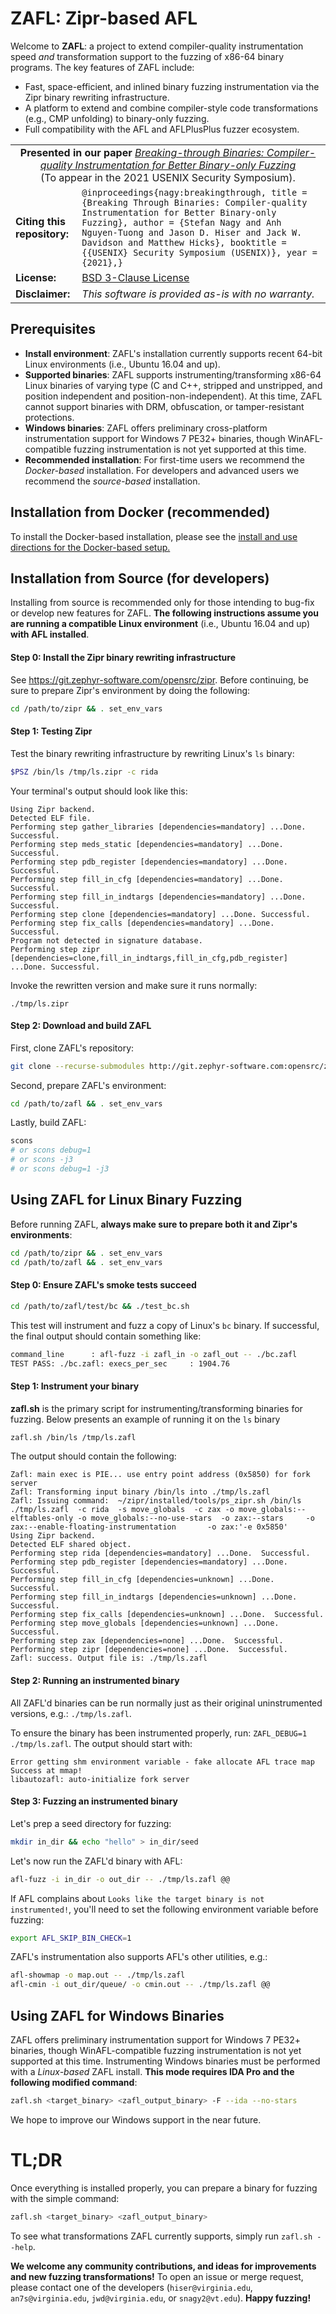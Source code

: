 # ZAFL: Zipr-based AFL
Welcome to **ZAFL**: a project to extend compiler-quality instrumentation speed *and* transformation support to the fuzzing of x86-64 binary programs. The key features of ZAFL include:
* Fast, space-efficient, and inlined binary fuzzing instrumentation via the Zipr binary rewriting infrastructure.
* A platform to extend and combine compiler-style code transformations (e.g., CMP unfolding) to binary-only fuzzing.
* Full compatibility with the AFL and AFLPlusPlus fuzzer ecosystem.

<table><tr><td align=center colspan="2"><div><b>Presented in our paper</b> <a href="https://www.usenix.org/conference/usenixsecurity21/presentation/nagy"><i>Breaking-through Binaries: Compiler-quality Instrumentation for Better Binary-only Fuzzing</i></a><br>(To appear in the 2021 USENIX Security Symposium).</td </tr>
  <tr><td><b>Citing this repository:</b></td>
  <td><code class="rich-diff-level-one">@inproceedings{nagy:breakingthrough, title = {Breaking Through Binaries: Compiler-quality Instrumentation for Better Binary-only Fuzzing}, author = {Stefan Nagy and Anh Nguyen-Tuong and Jason D. Hiser and Jack W. Davidson and Matthew Hicks}, booktitle = {{USENIX} Security Symposium (USENIX)}, year = {2021},}</code></td></tr>
  <tr><td><b>License:</b></td><td><a href="https://git.zephyr-software.com/opensrc/zafl/-/blob/master/LICENSE">BSD 3-Clause License</a></td></tr>
  <tr><td><b>Disclaimer:</b></td><td><i>This software is provided as-is with no warranty.</i></td></tr></table>

## Prerequisites
* **Install environment**: ZAFL's installation currently supports recent 64-bit Linux environments (i.e., Ubuntu 16.04 and up). 
* **Supported binaries**: ZAFL supports instrumenting/transforming x86-64 Linux binaries of varying type (C and C++, stripped and unstripped, and position independent and position-non-independent). At this time, ZAFL cannot support binaries with DRM, obfuscation, or tamper-resistant protections.
* **Windows binaries**: ZAFL offers preliminary cross-platform instrumentation support for Windows 7 PE32+ binaries, though WinAFL-compatible fuzzing instrumentation is not yet supported at this time.
* **Recommended installation**: For first-time users we recommend the *Docker-based* installation. For developers and advanced users we recommend the *source-based* installation.

## Installation from Docker (recommended)
To install the Docker-based installation, please see the [install and use directions for the Docker-based setup.](https://git.zephyr-software.com/opensrc/libzafl/-/wikis/home)

## Installation from Source (for developers)
Installing from source is recommended only for those intending to bug-fix or develop new features for ZAFL. **The following instructions assume you are running a compatible Linux environment** (i.e., Ubuntu 16.04 and up) **with AFL installed**.

#### Step 0: Install the Zipr binary rewriting infrastructure
See https://git.zephyr-software.com/opensrc/zipr.
Before continuing, be sure to prepare Zipr's environment by doing the following:
```bash
cd /path/to/zipr && . set_env_vars
```

#### Step 1: Testing Zipr
Test the binary rewriting infrastructure by rewriting Linux's `ls` binary:
```bash
$PSZ /bin/ls /tmp/ls.zipr -c rida
```
Your terminal's output should look like this:
```
Using Zipr backend.
Detected ELF file.
Performing step gather_libraries [dependencies=mandatory] ...Done. Successful.
Performing step meds_static [dependencies=mandatory] ...Done. Successful.
Performing step pdb_register [dependencies=mandatory] ...Done. Successful.
Performing step fill_in_cfg [dependencies=mandatory] ...Done. Successful.
Performing step fill_in_indtargs [dependencies=mandatory] ...Done. Successful.
Performing step clone [dependencies=mandatory] ...Done. Successful.
Performing step fix_calls [dependencies=mandatory] ...Done. Successful.
Program not detected in signature database.
Performing step zipr [dependencies=clone,fill_in_indtargs,fill_in_cfg,pdb_register] ...Done. Successful.
```
Invoke the rewritten version and make sure it runs normally: 
```
./tmp/ls.zipr
``` 

#### Step 2: Download and build ZAFL
First, clone ZAFL's repository:
```bash
git clone --recurse-submodules http://git.zephyr-software.com:opensrc/zafl.git
```
Second, prepare ZAFL's environment:
```bash
cd /path/to/zafl && . set_env_vars
```
Lastly, build ZAFL:
```bash
scons 
# or scons debug=1
# or scons -j3
# or scons debug=1 -j3
```

## Using ZAFL for Linux Binary Fuzzing
Before running ZAFL, **always make sure to prepare both it and Zipr's environments**:
```bash
cd /path/to/zipr && . set_env_vars
cd /path/to/zafl && . set_env_vars
```

#### Step 0: Ensure ZAFL's smoke tests succeed
```bash
cd /path/to/zafl/test/bc && ./test_bc.sh
```
This test will instrument and fuzz a copy of Linux's `bc` binary. If successful, the final output should contain something like:
```bash
command_line      : afl-fuzz -i zafl_in -o zafl_out -- ./bc.zafl
TEST PASS: ./bc.zafl: execs_per_sec     : 1904.76
```

#### Step 1: Instrument your binary
**zafl.sh** is the primary script for instrumenting/transforming binaries for fuzzing. Below presents an example of running it on the `ls` binary
```bash
zafl.sh /bin/ls /tmp/ls.zafl
```
The output should contain the following:
```
Zafl: main exec is PIE... use entry point address (0x5850) for fork server 
Zafl: Transforming input binary /bin/ls into ./tmp/ls.zafl 
Zafl: Issuing command:  ~/zipr/installed/tools/ps_zipr.sh /bin/ls ./tmp/ls.zafl  -c rida  -s move_globals  -c zax -o move_globals:--elftables-only -o move_globals:--no-use-stars  -o zax:--stars     -o zax:--enable-floating-instrumentation       -o zax:'-e 0x5850'     
Using Zipr backend.
Detected ELF shared object.
Performing step rida [dependencies=mandatory] ...Done.  Successful.
Performing step pdb_register [dependencies=mandatory] ...Done.  Successful.
Performing step fill_in_cfg [dependencies=unknown] ...Done.  Successful.
Performing step fill_in_indtargs [dependencies=unknown] ...Done.  Successful.
Performing step fix_calls [dependencies=unknown] ...Done.  Successful.
Performing step move_globals [dependencies=unknown] ...Done.  Successful.
Performing step zax [dependencies=none] ...Done.  Successful.
Performing step zipr [dependencies=none] ...Done.  Successful.
Zafl: success. Output file is: ./tmp/ls.zafl 

```

#### Step 2: Running an instrumented binary
All ZAFL'd binaries can be run normally just as their original uninstrumented versions, e.g.: ```./tmp/ls.zafl```. 

To ensure the binary has been instrumented properly, run: ```ZAFL_DEBUG=1 ./tmp/ls.zafl```. 
The output should start with:
```
Error getting shm environment variable - fake allocate AFL trace map
Success at mmap!
libautozafl: auto-initialize fork server
```

#### Step 3: Fuzzing an instrumented binary
Let's prep a seed directory for fuzzing:
```bash
mkdir in_dir && echo "hello" > in_dir/seed
```
Let's now run the ZAFL'd binary with AFL:
```bash
afl-fuzz -i in_dir -o out_dir -- ./tmp/ls.zafl @@
```
If AFL complains about `Looks like the target binary is not instrumented!`, you'll need to set the following environment variable before fuzzing:
```bash
export AFL_SKIP_BIN_CHECK=1
```
ZAFL's instrumentation also supports AFL's other utilities, e.g.:
```bash
afl-showmap -o map.out -- ./tmp/ls.zafl
afl-cmin -i out_dir/queue/ -o cmin.out -- ./tmp/ls.zafl @@
```

## Using ZAFL for Windows Binaries
ZAFL offers preliminary instrumentation support for Windows 7 PE32+ binaries, though WinAFL-compatible fuzzing instrumentation is not yet supported at this time. Instrumenting Windows binaries must be performed with a *Linux-based* ZAFL install. **This mode requires IDA Pro and the following modified command**:
```bash
zafl.sh <target_binary> <zafl_output_binary> -F --ida --no-stars
```
We hope to improve our Windows support in the near future.

# TL;DR
Once everything is installed properly, you can prepare a binary for fuzzing with the simple command:
```bash
zafl.sh <target_binary> <zafl_output_binary>
```
To see what transformations ZAFL currently supports, simply run ```zafl.sh --help```.

**We welcome any community contributions, and ideas for improvements and new fuzzing transformations!** To open an issue or merge request, please contact one of the developers (`hiser@virginia.edu`, `an7s@virginia.edu`, `jwd@virginia.edu`, or `snagy2@vt.edu`).  **Happy fuzzing!**
